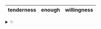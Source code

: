 | tenderness | enough | willingness |
| :--------: | :----: | :---------: |

<details>
  <summary>✨</summary>
  These words are chosen at random each day. New words will appear here tomorrow morning.
</details>